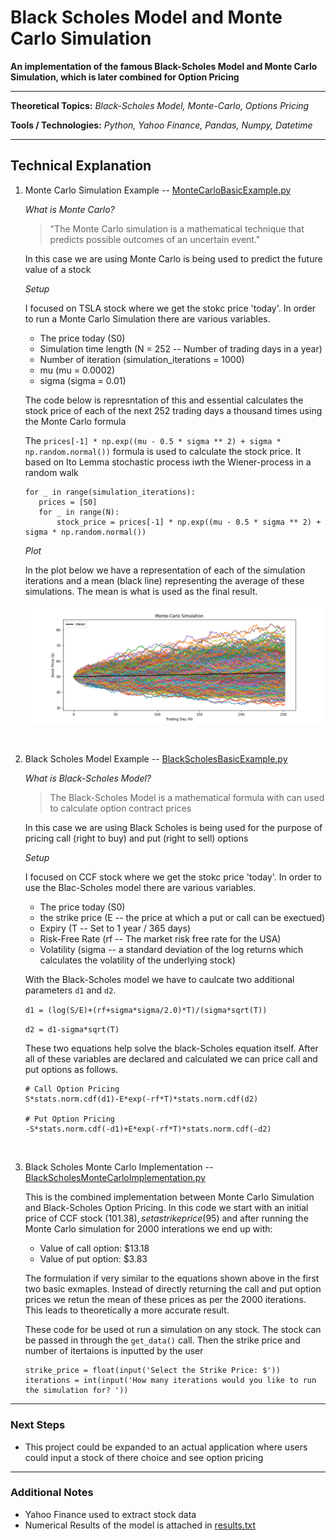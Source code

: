 # Black Scholes Model and Monte Carlo Simulation

**An implementation of the famous Black-Scholes Model and Monte Carlo Simulation, which is later combined for Option Pricing**

---

**Theoretical Topics:** *Black-Scholes Model, Monte-Carlo, Options Pricing*

**Tools / Technologies:** *Python, Yahoo Finance, Pandas, Numpy, Datetime*

---

## **Technical Explanation**

1. Monte Carlo Simulation Example -- [MonteCarloBasicExample.py](https://github.com/harshp30/BlackScholesOptionsPricing/blob/main/src/MonteCarloBasicExample.py)

    *What is Monte Carlo?*

    > "The Monte Carlo simulation is a mathematical technique that predicts possible outcomes of an uncertain event."

    In this case we are using Monte Carlo is being used to predict the future value of a stock


    *Setup*
    
    I focused on TSLA stock where we get the stokc price 'today'. In order to run a Monte Carlo Simulation there are various variables. 

    - The price today (S0)
    - Simulation time length (N = 252 -- Number of trading days in a year)
    - Number of iteration (simulation_iterations = 1000)
    - mu (mu = 0.0002)
    - sigma (sigma = 0.01)

    The code below is represntation of this and essential calculates the stock price of each of the next 252 trading days a thousand times using the Monte Carlo formula

    The `prices[-1] * np.exp((mu - 0.5 * sigma ** 2) + sigma * np.random.normal())` formula is used to calculate the stock price. It based on Ito Lemma stochastic process iwth the Wiener-process in a random walk


     ```
    for _ in range(simulation_iterations):
        prices = [S0]
        for _ in range(N):
            stock_price = prices[-1] * np.exp((mu - 0.5 * sigma ** 2) + sigma * np.random.normal())
     ```

    *Plot*

    In the plot below we have a representation of each of the simulation iterations and a mean (black line) representing the average of these simulations. The mean is what is used as the final result.

    ![Monte Carlo Simulation Plot](plots/MonteCarloSim.png)

    &nbsp;

2. Black Scholes Model Example -- [BlackScholesBasicExample.py](https://github.com/harshp30/BlackScholesOptionsPricing/blob/main/src/BlackScholesBasicExample.py)

    *What is Black-Scholes Model?*

    > The Black-Scholes Model is a mathematical formula with can used to calculate option contract prices

    In this case we are using Black Scholes is being used for the purpose of pricing call (right to buy) and put (right to sell) options


    *Setup*
    
     I focused on CCF stock where we get the stokc price 'today'. In order to use the Blac-Scholes model there are various variables. 

     - The price today (S0)
     - the strike price (E -- the price at which a put or call can be exectued)
     - Expiry (T -- Set to 1 year / 365 days)
     - Risk-Free Rate (rf -- The market risk free rate for the USA)
     - Volatility (sigma -- a standard deviation of the log returns which calculates the volatility of the underlying stock)

    With the Black-Scholes model we have to caulcate two additional parameters `d1` and `d2`. 

    `d1 = (log(S/E)+(rf+sigma*sigma/2.0)*T)/(sigma*sqrt(T))`

    `d2 = d1-sigma*sqrt(T)`

    These two equations help solve the black-Scholes equation itself. After all of these variables are declared and calculated we can price call and put options as follows.

    ```
    # Call Option Pricing
    S*stats.norm.cdf(d1)-E*exp(-rf*T)*stats.norm.cdf(d2)

    # Put Option Pricing
    -S*stats.norm.cdf(-d1)+E*exp(-rf*T)*stats.norm.cdf(-d2)
    ```
         
    &nbsp;

3. Black Scholes Monte Carlo Implementation -- [BlackScholesMonteCarloImplementation.py](https://github.com/harshp30/BlackScholesOptionsPricing/blob/main/src/BlackScholesMonteCarloImplementation.py)

    This is the combined implementation between Monte Carlo Simulation and Black-Scholes Option Pricing. In this code we start with an initial price of CCF stock ($101.38), set a strike price ($95) and after running the Monte Carlo simulation for 2000 interations we end up with:
    
    - Value of call option: $13.18
    - Value of put option: $3.83

    The formulation if very similar to the equations shown above in the first two basic exmaples. Instead of directly returning the call and put option prices we retun the mean of these prices as per the 2000 iterations. This leads to theoretically a more accurate result.    

    These code for be used ot run a simulation on any stock. The stock can be passed in through the `get_data()` call. Then the strike price and number of itertaions is inputted by the user

    ```
    strike_price = float(input('Select the Strike Price: $'))
    iterations = int(input('How many iterations would you like to run the simulation for? '))
    ```

---

### **Next Steps**

- This project could be expanded to an actual application where users could input a stock of there choice and see option pricing

---

### **Additional Notes**

- Yahoo Finance used to extract stock data
- Numerical Results of the model is attached in [results.txt](https://github.com/harshp30/BlackScholesOptionsPricing/blob/main/Results.txt)


